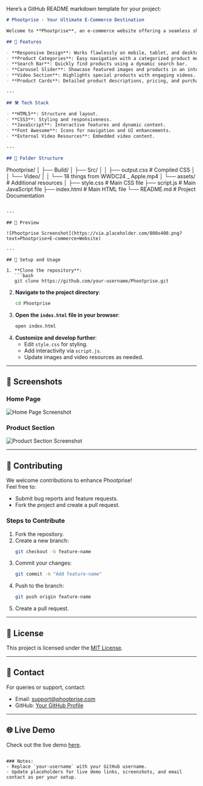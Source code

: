 Here’s a GitHub README markdown template for your project:

```markdown
# Phootprise - Your Ultimate E-Commerce Destination

Welcome to **Phootprise**, an e-commerce website offering a seamless shopping experience with a wide range of products, from electronics to fashion and everything in between.

## 🚀 Features

- **Responsive Design**: Works flawlessly on mobile, tablet, and desktop.
- **Product Categories**: Easy navigation with a categorized product menu.
- **Search Bar**: Quickly find products using a dynamic search bar.
- **Carousel Slider**: Showcase featured images and products in an interactive slider.
- **Video Section**: Highlights special products with engaging videos.
- **Product Cards**: Detailed product descriptions, pricing, and purchase links.

---

## 🛠️ Tech Stack

- **HTML5**: Structure and layout.
- **CSS3**: Styling and responsiveness.
- **JavaScript**: Interactive features and dynamic content.
- **Font Awesome**: Icons for navigation and UI enhancements.
- **External Video Resources**: Embedded video content.

---

## 📂 Folder Structure

```
Phootprise/
│
├── Build/
│   ├── Src/
│   │   ├── output.css   # Compiled CSS
│   │   └── Video/
│   │       └── 18 things from WWDC24 _ Apple.mp4
│   └── assets/          # Additional resources
│
├── style.css            # Main CSS file
├── script.js            # Main JavaScript file
├── index.html           # Main HTML file
└── README.md            # Project Documentation
```

---

## 🎨 Preview

![Phootprise Screenshot](https://via.placeholder.com/800x400.png?text=Phootprise+E-commerce+Website)

---

## 🔧 Setup and Usage

1. **Clone the repository**:
   ```bash
   git clone https://github.com/your-username/Phootprise.git
   ```
2. **Navigate to the project directory**:
   ```bash
   cd Phootprise
   ```
3. **Open the `index.html` file in your browser**:
   ```bash
   open index.html
   ```
4. **Customize and develop further**:
   - Edit `style.css` for styling.
   - Add interactivity via `script.js`.
   - Update images and video resources as needed.

---

## 📸 Screenshots

### Home Page
![Home Page Screenshot](https://via.placeholder.com/800x400.png?text=Home+Page)

### Product Section
![Product Section Screenshot](https://via.placeholder.com/800x400.png?text=Product+Section)

---

## 🌟 Contributing

We welcome contributions to enhance Phootprise!  
Feel free to:
- Submit bug reports and feature requests.
- Fork the project and create a pull request.

### Steps to Contribute
1. Fork the repository.
2. Create a new branch:
   ```bash
   git checkout -b feature-name
   ```
3. Commit your changes:
   ```bash
   git commit -m "Add feature-name"
   ```
4. Push to the branch:
   ```bash
   git push origin feature-name
   ```
5. Create a pull request.

---

## 📝 License

This project is licensed under the [MIT License](LICENSE).

---

## 📧 Contact

For queries or support, contact:  
- Email: [support@phootprise.com](mailto:support@phootprise.com)  
- GitHub: [Your GitHub Profile](https://github.com/your-username)

---

## 🌐 Live Demo

Check out the live demo [here](#).  
```

### Notes:
- Replace `your-username` with your GitHub username.
- Update placeholders for live demo links, screenshots, and email contact as per your setup.
